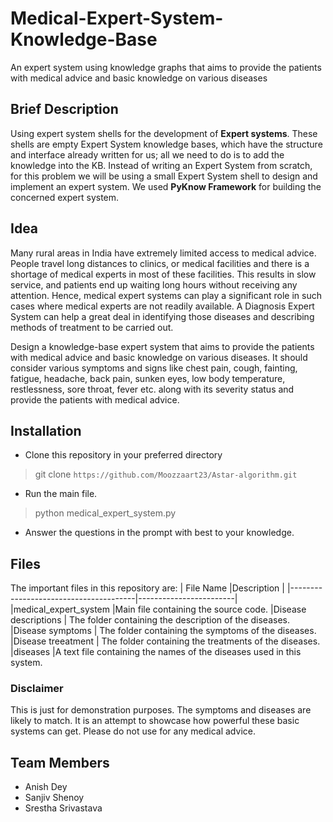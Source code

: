 # Medical-Expert-System-Knowledge-Base
An expert system using knowledge graphs
that aims to provide the patients with medical advice and basic
knowledge on various diseases

## Brief Description
Using expert system shells for the development of **Expert systems**. These shells are empty Expert System knowledge bases, which have the structure and interface already written for us; all we need to do is to add the knowledge into the KB. Instead of writing an Expert System from scratch, for this problem we will be using a small Expert System shell to design and implement an expert system. We used **PyKnow Framework** for building the concerned expert system.

## Idea
Many rural areas in India have extremely limited access to medical advice. People travel long distances to clinics, or medical facilities and there is a shortage of medical experts in most of these facilities. This results in slow service, and patients end up waiting long hours without receiving any attention. Hence, medical expert systems can play a significant role in such cases where medical experts are not readily available. A Diagnosis Expert System can help a great deal in identifying those diseases and describing methods of treatment to be carried out.

Design a knowledge-base expert system that aims to provide the patients with medical advice and basic knowledge on various diseases. It should consider various symptoms and signs like chest pain, cough, fainting, fatigue, headache, back pain, sunken eyes, low body temperature, restlessness, sore throat, fever etc. along with its severity status and provide the patients with medical advice.

## Installation
- Clone this repository in your preferred directory
 > git clone `https://github.com/Moozzaart23/Astar-algorithm.git`

 - Run the main file.
> python medical_expert_system.py

- Answer the questions in the prompt with best to your knowledge. 

## Files
The important files in this repository are:
|                		File Name				|Description                                                |
|---------------------------------------|------------------------|
|medical_expert_system          |Main file containing the source code.
|Disease descriptions    			| The folder containing the description of the diseases.
|Disease symptoms    			| The folder containing the symptoms of the diseases.
|Disease treeatment    			| The folder containing the treatments of the diseases.
|diseases          |A text file containing the names of the diseases used in this system.

### Disclaimer
This is just for demonstration purposes. The symptoms and diseases are likely to match. It is an attempt to showcase how powerful these basic systems can get. Please do not use for any medical advice. 

## Team Members
- Anish Dey
- Sanjiv Shenoy
- Srestha Srivastava
